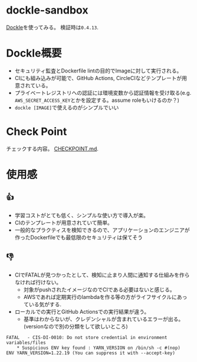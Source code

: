 # dockle-sandbox
[Dockle](https://github.com/goodwithtech/dockle)を使ってみる。
検証時は`0.4.13`.

# Dockle概要
- セキュリティ監査とDockerfile lintの目的でImageに対して実行される。
- CIにも組み込みが可能で、GitHub Actions, CircleCIなどテンプレートが用意されている。
- プライベートレジストリへの認証には環境変数から認証情報を受け取る(e.g. `AWS_SECRET_ACCESS_KEY`とかを設定する。assume roleもいけるのか？)
- `dockle [IMAGE]`で使えるのがシンプルでいい

# Check Point
チェックする内容。
[CHECKPOINT.md](https://github.com/goodwithtech/dockle/blob/master/CHECKPOINT.md#docker-image-checkpoints).

# 使用感
## :+1:
- 学習コストがとても低く、シンプルな使い方で導入が楽。
- CIのテンプレートが用意されていて簡単。
- 一般的なプラクティスを検知できるので、アプリケーションのエンジニアが作ったDockerfileでも最低限のセキュリティは保てそう

## :-1:
- CIでFATALが見つかったとして、検知に止まり人間に通知する仕組みを作らなければ行けない。
  - 対象がpushされたイメージなのでCIである必要はないと感じる。
  - AWSであれば定期実行のlambdaを作る等の方がライフサイクルにあっている気がする.
- ローカルでの実行とGitHub Actionsでの実行結果が違う。
  - 基準はわからないが、クレデンシャルが含まれているエラーが出る。(versionなので別の分類をして欲しいところ)
```
FATAL	- CIS-DI-0010: Do not store credential in environment variables/files
	* Suspicious ENV key found : YARN_VERSION on /bin/sh -c #(nop)  ENV YARN_VERSION=1.22.19 (You can suppress it with --accept-key)
```

